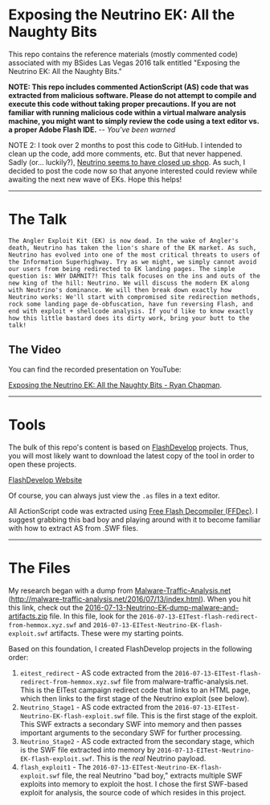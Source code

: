 # Exposing the Neutrino EK: All the Naughty Bits

This repo contains the reference materials (mostly commented code) associated with my BSides Las Vegas 2016 talk entitled "Exposing the Neutrino EK: All the Naughty Bits."

**NOTE: This repo includes commented ActionScript (AS) code that was extracted from malicious software.  Please do not attempt to compile and execute this code without taking proper precautions.  If you are not familiar with running malicious code within a virtual malware analysis machine, you might want to simply review the code using a text editor vs. a proper Adobe Flash IDE.**  --  *You've been warned*

NOTE 2: I took over 2 months to post this code to GitHub.  I intended to clean up the code, add more comments, etc.  But that never happened.  Sadly (or... luckily?), [Neutrino seems to have closed up shop](http://malware.dontneedcoffee.com/2016/10/rig-evolves-neutrino-waves-goodbye.html).  As such, I decided to post the code now so that anyone interested could review while awaiting the next new wave of EKs.  Hope this helps!

---

# The Talk

``The Angler Exploit Kit (EK) is now dead. In the wake of Angler's death, Neutrino has taken the lion's share of the EK market. As such, Neutrino has evolved into one of the most critical threats to users of the Information Superhighway. Try as we might, we simply cannot avoid our users from being redirected to EK landing pages. The simple question is: WHY DAMNIT?! This talk focuses on the ins and outs of the new king of the hill: Neutrino. We will discuss the modern EK along with Neutrino's dominance. We will then break down exactly how Neutrino works: We'll start with compromised site redirection methods, rock some landing page de-obfuscation, have fun reversing Flash, and end with exploit + shellcode analysis. If you'd like to know exactly how this little bastard does its dirty work, bring your butt to the talk!``

## The Video

You can find the recorded presentation on YouTube:

[Exposing the Neutrino EK: All the Naughty Bits - Ryan Chapman](https://www.youtube.com/watch?v=gqmHd_mZ2P0 "Exposing the Neutrino EK: All the Naughty Bits - Ryan Chapman").

---

# Tools

The bulk of this repo's content is based on [FlashDevelop](http://www.flashdevelop.org/ "FlashDevelop") projects.  Thus, you will most likely want to download the latest copy of the tool in order to open these projects.

[FlashDevelop Website](http://www.flashdevelop.org/ "FlashDevelop Website")

Of course, you can always just view the `.as` files in a text editor.

All ActionScript code was extracted using [Free Flash Decompiler (FFDec)](https://www.free-decompiler.com/flash/).  I suggest grabbing this bad boy and playing around with it to become familiar with how to extract AS from .SWF files.

---

# The Files

My research began with a dump from [Malware-Traffic-Analysis.net](http://malware-traffic-analysis.net/2016/07/13/index.html) (http://malware-traffic-analysis.net/2016/07/13/index.html).  When you hit this link, check out the [2016-07-13-Neutrino-EK-dump-malware-and-artifacts.zip](http://malware-traffic-analysis.net/2016/07/13/2016-07-13-Neutrino-EK-dump-malware-and-artifacts.zip) file.  In this file, look for the `2016-07-13-EITest-flash-redirect-from-hemmox.xyz.swf` and `2016-07-13-EITest-Neutrino-EK-flash-exploit.swf` artifacts.  These were my starting points.

Based on this foundation, I created FlashDevelop projects in the following order:
 1. `eitest_redirect` - AS code extracted from the `2016-07-13-EITest-flash-redirect-from-hemmox.xyz.swf` file from malware-traffic-analysis.net.  This is the EITest campaign redirect code that links to an HTML page, which then links to the first stage of the Neutrino exploit (see below).
 2. `Neutrino_Stage1` - AS code extracted from the `2016-07-13-EITest-Neutrino-EK-flash-exploit.swf` file.  This is the first stage of the exploit.  This SWF extracts a secondary SWF into memory and then passes important arguments to the secondary SWF for further processing.
 3. `Neutrino_Stage2` - AS code extracted from the secondary stage, which is the SWF file extracted into memory by `2016-07-13-EITest-Neutrino-EK-flash-exploit.swf`.  This is the *real* Neutrino payload.
 4. `flash_exploit1` - The `2016-07-13-EITest-Neutrino-EK-flash-exploit.swf` file, the real Neutrino "bad boy," extracts multiple SWF exploits into memory to exploit the host.  I chose the first SWF-based exploit for analysis, the source code of which resides in this project.
